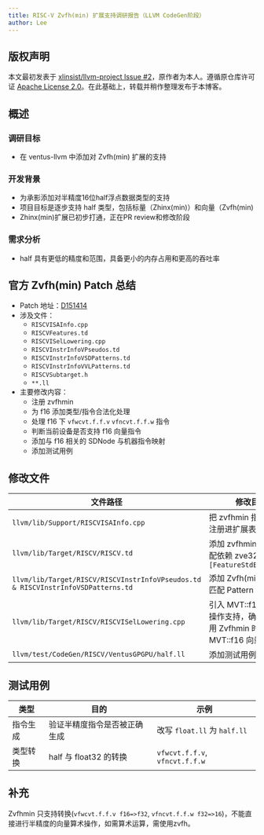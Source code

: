 ```yaml
---
title: RISC-V Zvfh(min) 扩展支持调研报告（LLVM CodeGen阶段）
author: Lee
---
```


## 版权声明

本文最初发表于 [xlinsist/llvm-project Issue #2](https://github.com/xlinsist/llvm-project/issues/2)，原作者为本人。遵循原仓库许可证 [Apache License 2.0](https://github.com/xlinsist/llvm-project/blob/main/LICENSE.TXT)。在此基础上，转载并稍作整理发布于本博客。

## 概述

### 调研目标

- 在 ventus-llvm 中添加对 Zvfh(min) 扩展的支持

### 开发背景

- 为承影添加对半精度16位half浮点数据类型的支持
- 项目目标是逐步支持 half 类型，包括标量（Zhinx(min)）和向量（Zvfh(min)
- Zhinx(min)扩展已初步打通，正在PR review和修改阶段

### 需求分析

- half 具有更低的精度和范围，具备更小的内存占用和更高的吞吐率

## 官方 Zvfh(min) Patch 总结

- Patch 地址：[D151414](https://reviews.llvm.org/D151414)
- 涉及文件：
  - `RISCVISAInfo.cpp`
  - `RISCVFeatures.td`
  - `RISCVISelLowering.cpp`
  - `RISCVInstrInfoVPseudos.td`
  - `RISCVInstrInfoVSDPatterns.td`
  - `RISCVInstrInfoVVLPatterns.td`
  - `RISCVSubtarget.h`
  - `**.ll`
- 主要修改内容：
  - 注册 zvfhmin
  - 为 f16 添加类型/指令合法化处理
  - 处理 f16 下 `vfwcvt.f.f.v` `vfncvt.f.f.w` 指令
  - 判断当前设备是否支持 f16 向量指令
  - 添加与 f16 相关的 SDNode 与机器指令映射
  - 添加测试用例

## 修改文件

| 文件路径                                                                             | 修改目标                                                                                                                   |
| -------------------------------------------------------------------------------- | ---------------------------------------------------------------------------------------------------------------------- |
| `llvm/lib/Support/RISCVISAInfo.cpp`                                              | 把 zvfhmin 指令集扩展注册进扩展表                                                                                                  |
| `llvm/lib/Target/RISCV/RISCV.td`                                                 | 添加 zvfhmin 特性并匹配依赖 zve32f `[FeatureStdExtZve32f]`                                                                      |
| `llvm/lib/Target/RISCV/RISCVInstrInfoVPseudos.td & RISCVInstrInfoVSDPatterns.td` | 添加 Zvfh(min) 指令及匹配 Pattern                                                                          |
| `llvm/lib/Target/RISCV/RISCVISelLowering.cpp`                                    | 引入 MVT::f16 类型及操作支持，确保只有启用 Zvfhmin 时才允许 MVT::f16 向量类型​ |
| `llvm/test/CodeGen/RISCV/VentusGPGPU/half.ll`                                    | 添加测试用例                                                                                                                 |

## 测试用例

| 类型   | 目的                 | 示例                             |
| ---- | ------------------ | ------------------------------ |
| 指令生成 | 验证半精度指令是否被正确生成     | 改写 `float.ll` 为 `half.ll`      |
| 类型转换 | half 与 float32 的转换 | `vfwcvt.f.f.v`, `vfncvt.f.f.w` |

## 补充

Zvfhmin 只支持转换(`vfwcvt.f.f.v f16=>f32`, `vfncvt.f.f.w f32=>16`)，不能直接进行半精度的向量算术操作，如需算术运算，需使用zvfh。
